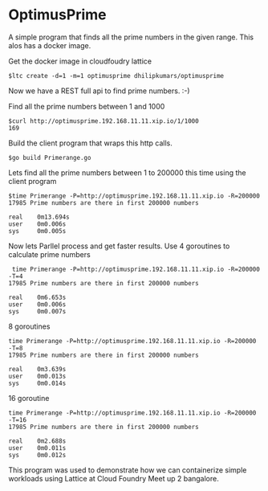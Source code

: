 # OptimusPrime
A simple program that finds all the prime numbers in the given range.  This alos has a docker image. 

Get the docker image in cloudfoudry lattice
```
$ltc create -d=1 -m=1 optimusprime dhilipkumars/optimusprime
```

Now we have a REST full api to find prime numbers. :-)

Find all the prime numbers between 1 and 1000
```
$curl http://optimusprime.192.168.11.11.xip.io/1/1000
169
```

Build the client program that wraps this http calls. 
```
$go build Primerange.go
```

Lets find all the prime numbers between 1 to 200000 this time using the client program
```
$time Primerange -P=http://optimusprime.192.168.11.11.xip.io -R=200000
17985 Prime numbers are there in first 200000 numbers

real    0m13.694s
user    0m0.006s
sys     0m0.005s
```

Now lets Parllel process and get faster results. Use 4 goroutines to calculate prime numbers 

```
 time Primerange -P=http://optimusprime.192.168.11.11.xip.io -R=200000 -T=4
17985 Prime numbers are there in first 200000 numbers

real    0m6.653s
user    0m0.006s
sys     0m0.007s

```

8 goroutines
```
time Primerange -P=http://optimusprime.192.168.11.11.xip.io -R=200000 -T=8
17985 Prime numbers are there in first 200000 numbers

real    0m3.639s
user    0m0.013s
sys     0m0.014s
```

16 goroutine

```
time Primerange -P=http://optimusprime.192.168.11.11.xip.io -R=200000 -T=16
17985 Prime numbers are there in first 200000 numbers

real    0m2.688s
user    0m0.011s
sys     0m0.012s

```

This program was used to demonstrate how we can containerize simple workloads using Lattice at Cloud Foundry Meet up 2 bangalore.
